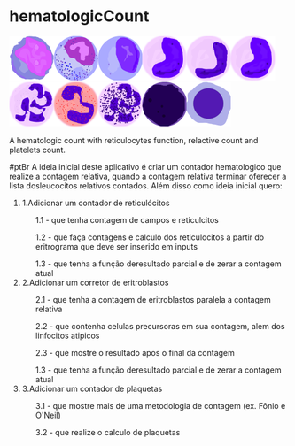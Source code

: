 # hematologicCount 
<img src="assets/img/mieloblasto.png" width='80px'><img src="assets/img/promielo.png"><img src="assets/img/mielo.png"><img src="assets/img/meta.png"><img src="assets/img/bastao.png"><img src="assets/img/meta.png"><img src="assets/img/seg.png"><img src="assets/img/eos.png"><img src="assets/img/bas.png"><img src="assets/img/linTip.png"><img src="assets/img/eritro.png">
<p>A hematologic count with reticulocytes function, relactive count and platelets count. </p>

#ptBr
A ideia inicial deste aplicativo é criar um contador hematologico que realize a contagem relativa, quando a contagem relativa terminar oferecer a lista dosleucocitos relativos contados. Além disso como ideia inicial quero:

<ol>
  <li> 1.Adicionar um contador de reticulócitos </li>
  <ul> 1.1 - que tenha contagem de campos e reticulcitos </ul>
  <ul>  1.2 - que faça contagens e calculo dos reticulocitos a partir do eritrograma que deve ser inserido em inputs </ul>
  <ul>  1.3 - que tenha a função deresultado parcial e de zerar a contagem atual </ul>
  <li> 2.Adicionar um corretor de eritroblastos </li>
  <ul>2.1 - que tenha a contagem de eritroblastos paralela a contagem relativa </ul>
  <ul>2.2 - que contenha celulas precursoras em sua contagem, alem dos linfocitos atipicos </ul>
  <ul>2.3 - que mostre o resultado apos o final da contagem </ul>
  <ul>  1.3 - que tenha a função deresultado parcial e de zerar a contagem atual </ul>
  <li>3.Adicionar um contador de plaquetas</li>
  <ul>3.1 - que mostre mais de uma metodologia de contagem (ex. Fônio e O'Neil)  </ul> 
  <ul>3.2 - que realize o calculo de plaquetas  </ul> 
  </ol>
